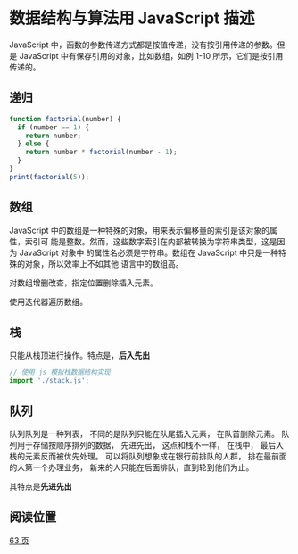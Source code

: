 # 数据结构与算法用 JavaScript 描述

JavaScript 中，函数的参数传递方式都是按值传递，没有按引用传递的参数。但是 JavaScript
中有保存引用的对象，比如数组，如例 1-10 所示，它们是按引用传递的。

## 递归

```js
function factorial(number) {
  if (number == 1) {
    return number;
  } else {
    return number * factorial(number - 1);
  }
}
print(factorial(5));
```

## 数组

JavaScript 中的数组是一种特殊的对象，用来表示偏移量的索引是该对象的属性，索引可
能是整数。然而，这些数字索引在内部被转换为字符串类型，这是因为 JavaScript 对象中
的属性名必须是字符串。数组在 JavaScript 中只是一种特殊的对象，所以效率上不如其他
语言中的数组高。

对数组增删改查，指定位置删除插入元素。

使用迭代器遍历数组。

## 栈

只能从栈顶进行操作。特点是，**后入先出**

```js
// 使用 js 模拟栈数据结构实现
import './stack.js';
```

## 队列

队列队列是一种列表， 不同的是队列只能在队尾插入元素， 在队首删除元素。 队列用于存储按顺序排列的数据， 先进先出， 这点和栈不一样， 在栈中， 最后入栈的元素反而被优先处理。 可以将队列想象成在银行前排队的人群， 排在最前面的人第一个办理业务， 新来的人只能在后面排队，直到轮到他们为止。

其特点是**先进先出**

## 阅读位置

[63 页](https://clearlywind.com/pdf/数据结构与算法JavaScript描述.pdf)

